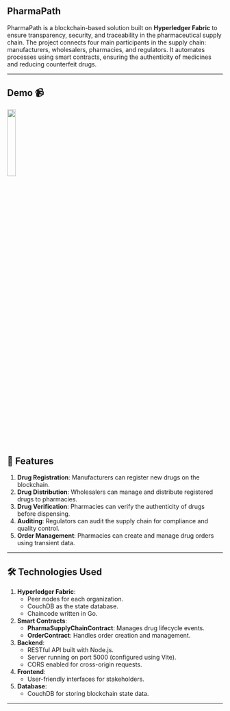 ## PharmaPath
PharmaPath is a blockchain-based solution built on **Hyperledger Fabric** to ensure transparency, security, and traceability in the pharmaceutical supply chain. The project connects four main participants in the supply chain: manufacturers, wholesalers, pharmacies, and regulators. It automates processes using smart contracts, ensuring the authenticity of medicines and reducing counterfeit drugs.

---

## Demo 📹
<a href="https://youtu.be/082dKO2isAw" >
   <img height="20%" src="https://imgs.search.brave.com/m2X0LqEtpq4Phbuhn34vqAypwrjX8FLrFg6iBS_hXjo/rs:fit:860:0:0:0/g:ce/aHR0cHM6Ly90NC5m/dGNkbi5uZXQvanBn/LzA1LzI3LzM5LzAz/LzM2MF9GXzUyNzM5/MDMwN19Md3BaaWhC/aW1NRDl3VEE2V3hE/RTQzU1U0VTRXVng3/SS5qcGc"/>
</a>

## 🚀 Features

1. **Drug Registration**: Manufacturers can register new drugs on the blockchain.
2. **Drug Distribution**: Wholesalers can manage and distribute registered drugs to pharmacies.
3. **Drug Verification**: Pharmacies can verify the authenticity of drugs before dispensing.
4. **Auditing**: Regulators can audit the supply chain for compliance and quality control.
5. **Order Management**: Pharmacies can create and manage drug orders using transient data.

---

## 🛠️ Technologies Used

1. **Hyperledger Fabric**:
   - Peer nodes for each organization.
   - CouchDB as the state database.
   - Chaincode written in Go.
2. **Smart Contracts**:
   - **PharmaSupplyChainContract**: Manages drug lifecycle events.
   - **OrderContract**: Handles order creation and management.
3. **Backend**:
   - RESTful API built with Node.js.
   - Server running on port 5000 (configured using Vite).
   - CORS enabled for cross-origin requests.
4. **Frontend**:
   - User-friendly interfaces for stakeholders.
5. **Database**:
   - CouchDB for storing blockchain state data.

---
